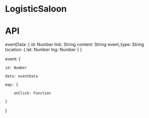 # LogisticSaloon

# API

eventData: {
    id: Number
    link: String
    content: String
    event_type: String   
    location: {
        lat: Number
        lng: Number
    }
}

event: {
    
    id: Number
    
    data: eventData
    
    map: {
    
        onClick: Function
    
    }

}